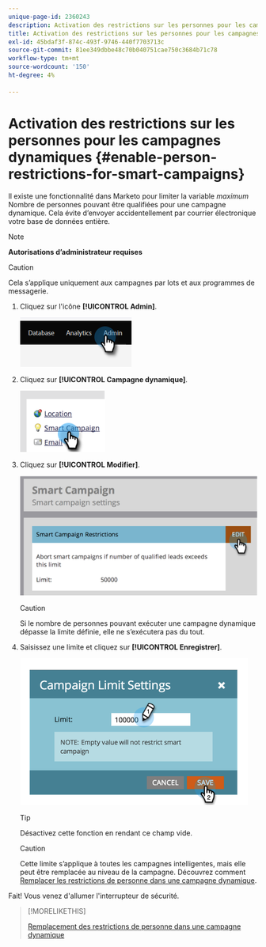 ```yaml
---
unique-page-id: 2360243
description: Activation des restrictions sur les personnes pour les campagnes dynamiques - Documents Marketo - Documentation du produit
title: Activation des restrictions sur les personnes pour les campagnes dynamiques
exl-id: 45bdaf3f-874c-493f-9746-440f7703713c
source-git-commit: 81ee349dbbe48c70b040751cae750c3684b71c78
workflow-type: tm+mt
source-wordcount: '150'
ht-degree: 4%

---
```


# Activation des restrictions sur les personnes pour les campagnes dynamiques {#enable-person-restrictions-for-smart-campaigns}

Il existe une fonctionnalité dans Marketo pour limiter la variable _maximum_ Nombre de personnes pouvant être qualifiées pour une campagne dynamique. Cela évite d’envoyer accidentellement par courrier électronique votre base de données entière.

>[!NOTE]
>
>**Autorisations d’administrateur requises**

>[!CAUTION]
>
>Cela s’applique uniquement aux campagnes par lots et aux programmes de messagerie.

1. Cliquez sur l&#39;icône **[!UICONTROL Admin]**.

   ![](assets/enable-person-restrictions-for-smart-campaigns-1.png)

1. Cliquez sur **[!UICONTROL Campagne dynamique]**.

   ![](assets/enable-person-restrictions-for-smart-campaigns-2.png)

1. Cliquez sur **[!UICONTROL Modifier]**.

   ![](assets/enable-person-restrictions-for-smart-campaigns-3.png)

   >[!CAUTION]
   >
   >Si le nombre de personnes pouvant exécuter une campagne dynamique dépasse la limite définie, elle ne s’exécutera pas du tout.

1. Saisissez une limite et cliquez sur **[!UICONTROL Enregistrer]**.

   ![](assets/enable-person-restrictions-for-smart-campaigns-4.png)

   >[!TIP]
   >
   >Désactivez cette fonction en rendant ce champ vide.

   >[!CAUTION]
   >
   >Cette limite s’applique à toutes les campagnes intelligentes, mais elle peut être remplacée au niveau de la campagne. Découvrez comment [Remplacer les restrictions de personne dans une campagne dynamique](/help/marketo/product-docs/core-marketo-concepts/smart-campaigns/using-smart-campaigns/override-person-restrictions-in-a-smart-campaign.md).

Fait! Vous venez d&#39;allumer l&#39;interrupteur de sécurité.

>[!MORELIKETHIS]
>
>[Remplacement des restrictions de personne dans une campagne dynamique](/help/marketo/product-docs/core-marketo-concepts/smart-campaigns/using-smart-campaigns/override-person-restrictions-in-a-smart-campaign.md)

